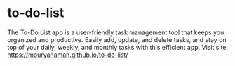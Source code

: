 # to-do-list
The To-Do List app is a user-friendly task management tool that keeps you organized and productive. Easily add, update, and delete tasks, and stay on top of your daily, weekly, and monthly tasks with this efficient app. Visit site:  https://mouryanaman.github.io/to-do-list/

